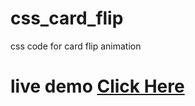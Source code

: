 # css_card_flip
css code for card flip animation

# live demo [Click Here](https://codepen.io/nfraz007/pen/xzbxXR)